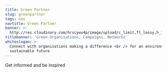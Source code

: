 ```yaml
---
title: Green Partner
slug: greenpartner
tags: nav
navtitle: Green Partner
banner: >-
  http://res.cloudinary.com/hrscywv4p/image/upload/c_limit,fl_lossy,h_1500,w_2000,f_auto,q_auto/v1/1378019/kilarov-zaneit-634702-unsplash_zfrfwx.jpg
titlebanner: 'Green Organisations, Campaigns, Networks'
whiteslogan: >-
  Connect with organisations making a difference <br /> for an environmentally
  sustainable future
---
```

<p class="lead">Get informed and be inspired </p>
